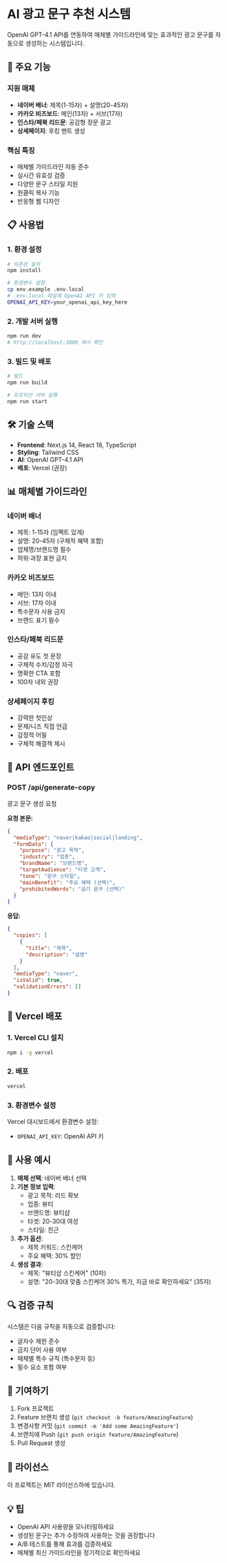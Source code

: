 # AI 광고 문구 추천 시스템

OpenAI GPT-4.1 API를 연동하여 매체별 가이드라인에 맞는 효과적인 광고 문구를 자동으로 생성하는 시스템입니다.

## 🚀 주요 기능

### 지원 매체
- **네이버 배너**: 제목(1-15자) + 설명(20-45자)
- **카카오 비즈보드**: 메인(13자) + 서브(17자)
- **인스타/페북 리드문**: 공감형 장문 광고
- **상세페이지**: 후킹 멘트 생성

### 핵심 특징
- 매체별 가이드라인 자동 준수
- 실시간 유효성 검증
- 다양한 문구 스타일 지원
- 원클릭 복사 기능
- 반응형 웹 디자인

## 📋 사용법

### 1. 환경 설정
```bash
# 의존성 설치
npm install

# 환경변수 설정
cp env.example .env.local
# .env.local 파일에 OpenAI API 키 입력
OPENAI_API_KEY=your_openai_api_key_here
```

### 2. 개발 서버 실행
```bash
npm run dev
# http://localhost:3000 에서 확인
```

### 3. 빌드 및 배포
```bash
# 빌드
npm run build

# 프로덕션 서버 실행
npm run start
```

## 🛠 기술 스택

- **Frontend**: Next.js 14, React 18, TypeScript
- **Styling**: Tailwind CSS
- **AI**: OpenAI GPT-4.1 API
- **배포**: Vercel (권장)

## 📊 매체별 가이드라인

### 네이버 배너
- 제목: 1-15자 (임팩트 있게)
- 설명: 20-45자 (구체적 혜택 포함)
- 업체명/브랜드명 필수
- 허위·과장 표현 금지

### 카카오 비즈보드
- 메인: 13자 이내
- 서브: 17자 이내
- 특수문자 사용 금지
- 브랜드 표기 필수

### 인스타/페북 리드문
- 공감 유도 첫 문장
- 구체적 수치/감정 자극
- 명확한 CTA 포함
- 100자 내외 권장

### 상세페이지 후킹
- 강력한 첫인상
- 문제/니즈 직접 언급
- 감정적 어필
- 구체적 해결책 제시

## 🔧 API 엔드포인트

### POST /api/generate-copy
광고 문구 생성 요청

**요청 본문:**
```json
{
  "mediaType": "naver|kakao|social|landing",
  "formData": {
    "purpose": "광고 목적",
    "industry": "업종",
    "brandName": "브랜드명",
    "targetAudience": "타겟 고객",
    "tone": "문구 스타일",
    "mainBenefit": "주요 혜택 (선택)",
    "prohibitedWords": "금기 문구 (선택)"
  }
}
```

**응답:**
```json
{
  "copies": [
    {
      "title": "제목",
      "description": "설명"
    }
  ],
  "mediaType": "naver",
  "isValid": true,
  "validationErrors": []
}
```

## 🚀 Vercel 배포

### 1. Vercel CLI 설치
```bash
npm i -g vercel
```

### 2. 배포
```bash
vercel
```

### 3. 환경변수 설정
Vercel 대시보드에서 환경변수 설정:
- `OPENAI_API_KEY`: OpenAI API 키

## 📝 사용 예시

1. **매체 선택**: 네이버 배너 선택
2. **기본 정보 입력**:
   - 광고 목적: 리드 확보
   - 업종: 뷰티
   - 브랜드명: 뷰티샵
   - 타겟: 20-30대 여성
   - 스타일: 친근
3. **추가 옵션**:
   - 제목 키워드: 스킨케어
   - 주요 혜택: 30% 할인
4. **생성 결과**:
   - 제목: "뷰티샵 스킨케어" (10자)
   - 설명: "20-30대 맞춤 스킨케어 30% 특가, 지금 바로 확인하세요" (35자)

## 🔍 검증 규칙

시스템은 다음 규칙을 자동으로 검증합니다:

- 글자수 제한 준수
- 금지 단어 사용 여부
- 매체별 특수 규칙 (특수문자 등)
- 필수 요소 포함 여부

## 🤝 기여하기

1. Fork 프로젝트
2. Feature 브랜치 생성 (`git checkout -b feature/AmazingFeature`)
3. 변경사항 커밋 (`git commit -m 'Add some AmazingFeature'`)
4. 브랜치에 Push (`git push origin feature/AmazingFeature`)
5. Pull Request 생성

## 📄 라이선스

이 프로젝트는 MIT 라이선스하에 있습니다.

## 💡 팁

- OpenAI API 사용량을 모니터링하세요
- 생성된 문구는 추가 수정하여 사용하는 것을 권장합니다
- A/B 테스트를 통해 효과를 검증하세요
- 매체별 최신 가이드라인을 정기적으로 확인하세요 